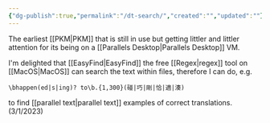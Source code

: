 ```yaml
---
{"dg-publish":true,"permalink":"/dt-search/","created":"","updated":""}
---
```



The earliest [[PKM\|PKM]] that is still in use but getting littler and littler attention for its being on a [[Parallels Desktop\|Parallels Desktop]] VM.

I'm delighted that [[EasyFind\|EasyFind]] the free [[Regex\|regex]] tool on [[MacOS\|MacOS]] can search the text within files, therefore I can do, e.g.

`\bhappen(ed|s|ing)? to\b.{1,300}(碰|巧|剛|恰|適|湊)`

to find [[parallel text\|parallel text]] examples of correct translations. (3/1/2023)